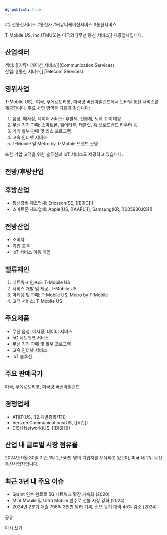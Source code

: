 ```yaml
---
dg-publish: true
---
```

#무선통신서비스 #통신사 #커뮤니케이션서비스 #통신서비스


T-Mobile US, Inc.(TMUS)는 미국의 [[무선 통신 서비스]] 제공업체입니다.

## 산업섹터

섹터: [[커뮤니케이션 서비스]](Communication Services)  
산업: [[통신 서비스]](Telecom Services)

## 영위사업

T-Mobile US는 미국, 푸에르토리코, 미국령 버진아일랜드에서 모바일 통신 서비스를 제공합니다. 주요 사업 영역은 다음과 같습니다:

1. 음성, 메시징, 데이터 서비스: 후불제, 선불제, 도매 고객 대상
2. 무선 기기 판매: 스마트폰, 웨어러블, 태블릿, 홈 브로드밴드 라우터 등
3. 기기 할부 판매 및 리스 프로그램
4. 고속 인터넷 서비스
5. T-Mobile 및 Metro by T-Mobile 브랜드 운영

또한 기업 고객을 위한 솔루션과 IoT 서비스도 제공하고 있습니다.

## 전방/후방산업

## 후방산업

- 통신장비 제조업체: Ericsson(SE, [[ERIC]])
- 스마트폰 제조업체: Apple(US, [[AAPL]]), Samsung(KR, [[005930.KS]])

## 전방산업

- 소비자
- 기업 고객
- IoT 서비스 이용 기업

## 밸류체인

1. 네트워크 인프라: T-Mobile US
2. 서비스 개발 및 제공: T-Mobile US
3. 마케팅 및 판매: T-Mobile US, Metro by T-Mobile
4. 고객 서비스: T-Mobile US

## 주요제품

- 무선 음성, 메시징, 데이터 서비스
- 5G 네트워크 서비스
- 무선 기기 판매 및 할부 프로그램
- 고속 인터넷 서비스
- IoT 솔루션

## 주요 판매국가

미국, 푸에르토리코, 미국령 버진아일랜드

## 경쟁업체

- AT&T(US, [[2.개별종목/T]])
- Verizon Communications(US, [[VZ]])
- DISH Network(US, [[DISH]])

## 산업 내 글로벌 시장 점유율

2024년 9월 30일 기준 1억 2,750만 명의 가입자를 보유하고 있으며, 미국 내 2위 무선 통신사업자입니다.

## 최근 3년 내 주요 이슈

- Sprint 인수 완료로 5G 네트워크 확장 가속화 (2020)
- Mint Mobile 및 Ultra Mobile 인수로 선불 시장 강화 (2024)
- 2024년 2분기 매출 798억 3천만 달러 기록, 전년 동기 대비 45% 감소 (2024)

공유

다시 쓰기